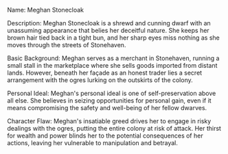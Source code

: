 
Name: Meghan Stonecloak

Description: Meghan Stonecloak is a shrewd and cunning dwarf with an unassuming appearance that belies her deceitful nature. She keeps her brown hair tied back in a tight bun, and her sharp eyes miss nothing as she moves through the streets of Stonehaven.

Basic Background: Meghan serves as a merchant in Stonehaven, running a small stall in the marketplace where she sells goods imported from distant lands. However, beneath her façade as an honest trader lies a secret arrangement with the ogres lurking on the outskirts of the colony.

Personal Ideal: Meghan's personal ideal is one of self-preservation above all else. She believes in seizing opportunities for personal gain, even if it means compromising the safety and well-being of her fellow dwarves.

Character Flaw: Meghan's insatiable greed drives her to engage in risky dealings with the ogres, putting the entire colony at risk of attack. Her thirst for wealth and power blinds her to the potential consequences of her actions, leaving her vulnerable to manipulation and betrayal.